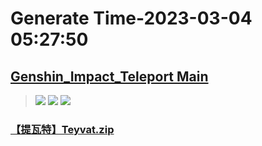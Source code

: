 # Generate Time-2023-03-04 05:27:50

## [Genshin_Impact_Teleport Main](https://github.com/Sam5440/Genshin_Impact_Teleport)

>![](https://komarev.com/ghpvc/?username=done439)
>![](https://komarev.com/ghpvc/?username=done438)
>![](https://komarev.com/ghpvc/?username=done437)

### [【提瓦特】Teyvat.zip](https://raw.githubusercontent.com/Sam5440/Genshin_Impact_Teleport/download/AutoGeneratePoint/Points%28SortByItemKind%29%5Bver3.4%5D%5Bcn-en%5D%5B2023-01-18%5D/%E3%80%90Test%E3%80%91Teleport%20ALL%5Bv3.4%5D%5BAL-15M%5D%5B2023-01-18%5D/%E3%80%90%E6%80%AA%E7%89%A9%E3%80%91Monster/%E3%80%90%E5%B0%8F%E9%95%80%E9%87%91%E3%80%91SmallEremites/%E3%80%90%E6%8F%90%E7%93%A6%E7%89%B9%E3%80%91Teyvat.zip)

